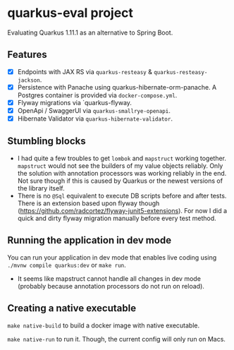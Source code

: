# quarkus-eval project

Evaluating Quarkus 1.11.1 as an alternative to Spring Boot.

## Features
- [x] Endpoints with JAX RS via `quarkus-resteasy` & `quarkus-resteasy-jackson`.
- [x] Persistence with Panache using quarkus-hibernate-orm-panache. 
  A Postgres container is provided via `docker-compose.yml`.
- [x] Flyway migrations via `quarkus-flyway.
- [x] OpenApi / SwaggerUI via `quarkus-smallrye-openapi`.
- [x] Hibernate Validator via `quarkus-hibernate-validator`.

## Stumbling blocks
- I had quite a few troubles to get `lombok` and `mapstruct` working together.
  `mapstruct` would not see the builders of my value objects reliably.
  Only the solution with annotation processors was working reliably in the end.
  Not sure though if this is caused by Quarkus or the newest versions of the library itself.
- There is no `@Sql` equivalent to execute DB scripts before and after tests.
  There is an extension based upon flyway though (https://github.com/radcortez/flyway-junit5-extensions).
  For now I did a quick and dirty flyway migration manually before every test method.

## Running the application in dev mode

You can run your application in dev mode that enables live coding using 
`./mvnw compile quarkus:dev` or `make run`. 
- It seems like mapstruct cannot handle all changes in dev mode (probably because annotation processors do not run on reload).

## Creating a native executable
`make native-build` to build a docker image with native executable.

`make native-run` to run it. Though, the current config will only run on Macs.
